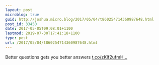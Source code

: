 ```yaml
---
layout: post
microblog: true
guid: http://joshua.micro.blog/2017/05/04/t860254714360987648.html
post_id: 33450
date: 2017-05-05T09:08:01+1100
lastmod: 2019-07-30T17:41:18+1100
type: post
url: /2017/05/04/t860254714360987648.html
---
```

Better questions gets you better answers [t.co/zKlf2ufmH...](https://t.co/zKlf2ufmH5)
